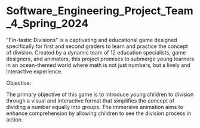 # Software_Engineering_Project_Team_4_Spring_2024

"Fin-tastic Divisions" is a captivating and educational game designed specifically for first and second graders to learn and practice the concept of division. Created by a dynamic team of 12 education specialists, game designers, and animators, this project promises to submerge young learners in an ocean-themed world where math is not just numbers, but a lively and interactive experience.

Objective:

The primary objective of this game is to introduce young children to division through a visual and interactive format that simplifies the concept of dividing a number equally into groups. The immersive animation aims to enhance comprehension by allowing children to see the division process in action.

